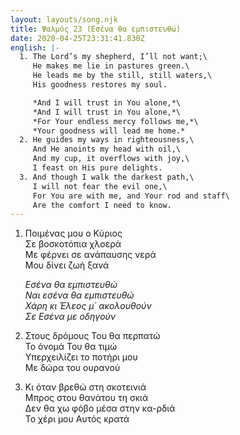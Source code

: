 ```yaml
---
layout: layouts/song.njk
title: Ψαλμός 23 (Εσένα θα εμπιστευθώ)
date: 2020-04-25T23:31:41.830Z
english: |-
  1. The Lord’s my shepherd, I’ll not want;\
     He makes me lie in pastures green.\
     He leads me by the still, still waters,\
     His goodness restores my soul.

     *And I will trust in You alone,*\
     *And I will trust in You alone,*\
     *For Your endless mercy follows me,*\
     *Your goodness will lead me home.*
  2. He guides my ways in righteousness,\
     And He anoints my head with oil,\
     And my cup, it overflows with joy,\
     I feast on His pure delights.
  3. And though I walk the darkest path,\
     I will not fear the evil one,\
     For You are with me, and Your rod and staff\
     Are the comfort I need to know.
---
```

1. Ποιμένας μου ο Κύριος\
   Σε βοσκοτόπια χλοερά\
   Με φέρνει σε ανάπαυσης νερά\
   Μου δίνει ζωή ξανά

   *Εσένα θα εμπιστευθώ*\
   *Ναι εσένα θα εμπιστευθώ*\
   *Χάρη κι Έλεος μ΄ ακολουθούν*\
   *Σε Εσένα με οδηγούν*
2. Στους δρόμους Του θα περπατώ\
   Το όνομά Του θα τιμώ\
   Υπερχειλίζει το ποτήρι μου\
   Με δώρα του ουρανού
3. Κι όταν βρεθώ στη σκοτεινιά\
   Μπρος στου θανάτου τη σκιά\
   Δεν θα χω φόβο μέσα στην κα-ρδιά\
   Το χέρι μου Αυτός κρατά